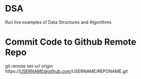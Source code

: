 # DSA
Run live examples of Data Structures and Algorithms

# Commit Code to Github Remote Repo
git remote set-url origin https://USERNAME@github.com/USERNAME/REPONAME.git
